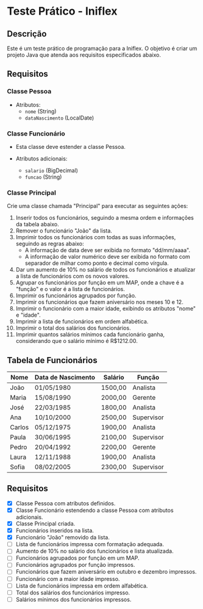 # Teste Prático - Iniflex

## Descrição

Este é um teste prático de programação para a Iniflex. O objetivo é criar um projeto Java que atenda aos requisitos especificados abaixo.

## Requisitos

### Classe Pessoa

- Atributos:
  - `nome` (String)
  - `dataNascimento` (LocalDate)

### Classe Funcionário

- Esta classe deve estender a classe Pessoa.

- Atributos adicionais:
  - `salario` (BigDecimal)
  - `funcao` (String)

### Classe Principal

Crie uma classe chamada "Principal" para executar as seguintes ações:

1. Inserir todos os funcionários, seguindo a mesma ordem e informações da tabela abaixo.
2. Remover o funcionário "João" da lista.
3. Imprimir todos os funcionários com todas as suas informações, seguindo as regras abaixo:
   - A informação de data deve ser exibida no formato "dd/mm/aaaa".
   - A informação de valor numérico deve ser exibida no formato com separador de milhar como ponto e decimal como vírgula.
4. Dar um aumento de 10% no salário de todos os funcionários e atualizar a lista de funcionários com os novos valores.
5. Agrupar os funcionários por função em um MAP, onde a chave é a "função" e o valor é a lista de funcionários.
6. Imprimir os funcionários agrupados por função.
7. Imprimir os funcionários que fazem aniversário nos meses 10 e 12.
8. Imprimir o funcionário com a maior idade, exibindo os atributos "nome" e "idade".
9. Imprimir a lista de funcionários em ordem alfabética.
10. Imprimir o total dos salários dos funcionários.
11. Imprimir quantos salários mínimos cada funcionário ganha, considerando que o salário mínimo é R$1212.00.

## Tabela de Funcionários

| Nome      | Data de Nascimento | Salário   | Função    |
| --------- | ------------------ | --------- | --------- |
| João      | 01/05/1980         | 1500,00   | Analista  |
| Maria     | 15/08/1990         | 2000,00   | Gerente   |
| José      | 22/03/1985         | 1800,00   | Analista  |
| Ana       | 10/10/2000         | 2500,00   | Supervisor|
| Carlos    | 05/12/1975         | 1900,00   | Analista  |
| Paula     | 30/06/1995         | 2100,00   | Supervisor|
| Pedro     | 20/04/1992         | 2200,00   | Gerente   |
| Laura     | 12/11/1988         | 1900,00   | Analista  |
| Sofia     | 08/02/2005         | 2300,00   | Supervisor|

## Requisitos

- [x] Classe Pessoa com atributos definidos.
- [x] Classe Funcionário estendendo a classe Pessoa com atributos adicionais.
- [x] Classe Principal criada.
- [x] Funcionários inseridos na lista.
- [x] Funcionário "João" removido da lista.
- [ ] Lista de funcionários impressa com formatação adequada.
- [ ] Aumento de 10% no salário dos funcionários e lista atualizada.
- [ ] Funcionários agrupados por função em um MAP.
- [ ] Funcionários agrupados por função impressos.
- [ ] Funcionários que fazem aniversário em outubro e dezembro impressos.
- [ ] Funcionário com a maior idade impresso.
- [ ] Lista de funcionários impressa em ordem alfabética.
- [ ] Total dos salários dos funcionários impresso.
- [ ] Salários mínimos dos funcionários impressos.
